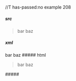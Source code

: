 //T has-passed:no
example 208
##### src
> bar
baz
##### xml
<?xml version="1.0" encoding="UTF-8"?>
<!DOCTYPE document SYSTEM "CommonMark.dtd">
<document xmlns="http://commonmark.org/xml/1.0">
  <block_quote>
    <paragraph>
      <text>bar</text>
      <softbreak />
      <text>baz</text>
    </paragraph>
  </block_quote>
</document>
##### html
<blockquote>
<p>bar
baz</p>
</blockquote>
#####
